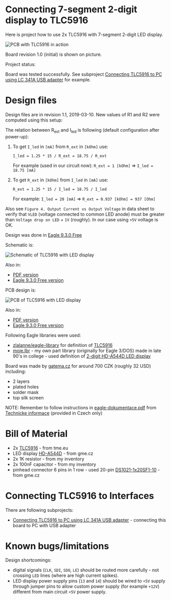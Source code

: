 # Connecting 7-segment 2-digit display to TLC5916

Here is project how to use 2x TLC5916 with 7-segment 2-digit
LED display.


![PCB with TLC5916 in action](https://github.com/hpaluch/tlc5916-two-digit-display/blob/master/assets/tcl5916-pcb.jpg?raw=true) 

Board revision 1.0 (initial) is shown on picture.


Project status:

Board was tested successfully. See 
subproject [Connecting TLC5916 to PC using LC 341A USB adapter][Connecting TLC5916 to PC using LC 341A USB adapter] for example.


# Design files

Design files are in revision 1.1, 2019-03-10. New values
of R1 and R2 were computed using this setup:

The relation between R<sub>ext</sub> and I<sub>led</sub> is following
(default configuration after power-up):

1. To get `I_led` in `[mA]` from `R_ext` in `[kOhm]` use:

   ```
   I_led = 1.25 * 15 / R_ext = 18.75 / R_ext
   ```
   
   For example (used in our circuit now): `R_ext = 1 [kOhm]` => `I_led = 18.75 [mA]` 
   
2. To get `R_ext` in `[kOhm]` from `I_led` in `[mA]` use:

   ```
   R_ext = 1.25 * 15 / I_led = 18.75 / I_led
   ```    


   For example: `I_led = 20 [mA]` => `R_ext = 0.937 [kOhm] = 937 [Ohm]`


Also see `Figure 4. Output Current vs Output Voltage` in data sheet
to verify that `VLED` (voltage connected to common LED anode) 
must be greater than `Voltage drop on LED` + `1V` (roughly).
In our case using `+5V` voltage is OK.


Design was done in [Eagle 9.3.0 Free][Eagle 9.3.0 Free]

Schematic is:

![Schematic of TLC5916 with LED display](https://github.com/hpaluch/tlc5916-two-digit-display/blob/master/Eagle/tlc5916-2seg-schematic.png?raw=true) 

Also in:
* [PDF version][Schematic PDF]
* [Eagle 9.3.0 Free version][Schematic Eagle]

PCB design is:


![PCB of TLC5916 with LED display](https://github.com/hpaluch/tlc5916-two-digit-display/blob/master/Eagle/tlc5916-2seg-pcb.png?raw=true) 

Also in:
* [PDF version][PCB PDF]
* [Eagle 9.3.0 Free version][PCB Eagle]


Following Eagle libraries were used:

* [zlalanne/eagle-library][zlalanne/eagle-library] for
  definition of [TLC5916][TLC5916]
* [moje.lbr][moje.lbr] - my own part library (originally for Eagle 3/DOS)
  made in late 90's in college - 
  used definition of [2-digit HD-A544D LED display][HD-A544D]

Board was made by [gatema.cz][gatema.cz] for
around 700 CZK (roughly 32 USD) including:

* 2 layers
* plated holes
* solder mask
* top silk screen

NOTE: Remember to follow instructions in 
[eagle-dokumentace.pdf][eagle-dokumentace.pdf]
from [Technicke informace][Technicke informace]
(provided in Czech only)


# Bill of Material

* 2x [TLC5916][TLC5916 - tme.eu] - from tme.eu
* LED display [HD-A544D][HD-A544D] - from gme.cz
* 2x 1K resistor - from my inventory
* 2x 100nF capacitor - from my inventory
* pinhead connector 6 pins in 1 row - used
  20-pin [DS1021-1x20SF1-10][DS1021-1x20SF1-10] - from gme.cz


# Connecting TLC5916 to Interfaces

There are following subprojects:
* [Connecting TLC5916 to PC using LC 341A USB adapter][Connecting TLC5916 to PC using LC 341A USB adapter] - connecting
  this board to PC with USB adapter

# Known bugs/limitations

Design shortcomings:
* digital signals (`CLK`, `SDI`, `SDO`, `LE`) should be routed more
  carefully - not crossing `LED` lines (where are high current spikes).
* LED display power supply pins (`13` and `14`) should be
  wired  to `+5V` supply through jumper pins
  to allow custom power supply (for example `+12V`) different
  from main circuit `+5V` power supply.

[Technicke informace]: https://www.gatema.cz/plosne-spoje/technicke-informace/default/7?do=reloadInfo
[eagle-dokumentace.pdf]: http://www.gatema.cz/file-link/eagle-dokumentace.pdf
[gatema.cz]: https://extranet.gatema.cz/dps/konfiguratorpool.aspx
[DS1021-1x20SF1-10]: https://www.gme.cz/oboustranny-kolik-s1g20-2-54mm-v-13-80mm
[TLC5916 - tme.eu]: https://www.tme.eu/en/details/tlc5916in/led-drivers/texas-instruments/
[Connecting TLC5916 to PC using LC 341A USB adapter]: https://github.com/hpaluch/tlc5916-two-digit-display/tree/master/ch341-tlc5916
[HD-A544D]: https://www.gme.cz/led-display-14-2mm-red-hd-a544d
[moje.lbr]: https://github.com/hpaluch/tlc5916-two-digit-display/blob/master/Eagle/moje.lbr?raw=true
[TLC5916]: http://www.ti.com/lit/ds/slvs695d/slvs695d.pdf
[zlalanne/eagle-library]: https://github.com/zlalanne/eagle-library/blob/master/lbr/zlalanne.lbr
[PCB Eagle]: https://github.com/hpaluch/tlc5916-two-digit-display/blob/master/Eagle/tlc5916-2seg.brd?raw=true
[PCB PDF]: https://github.com/hpaluch/tlc5916-two-digit-display/blob/master/Eagle/tlc5916-2seg-pcb.pdf?raw=true
[Schematic Eagle]: https://github.com/hpaluch/tlc5916-two-digit-display/blob/master/Eagle/tlc5916-2seg.sch?raw=true
[Schematic PDF]: https://github.com/hpaluch/tlc5916-two-digit-display/blob/master/Eagle/tlc5916-2seg-sch.pdf?raw=true
[Eagle 9.3.0 Free]: https://www.autodesk.com/products/eagle/free-download

